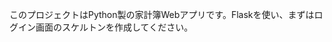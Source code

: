 <!-- Use this file to provide workspace-specific custom instructions to Copilot. For more details, visit https://code.visualstudio.com/docs/copilot/copilot-customization#_use-a-githubcopilotinstructionsmd-file -->

このプロジェクトはPython製の家計簿Webアプリです。Flaskを使い、まずはログイン画面のスケルトンを作成してください。
